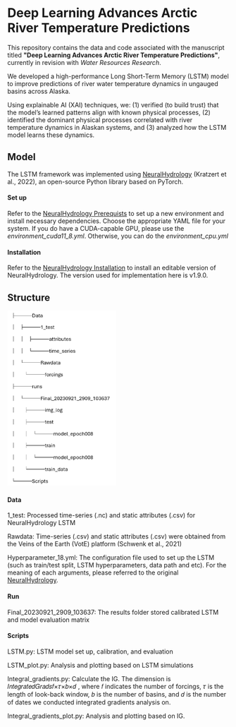 # Deep Learning Advances Arctic River Temperature Predictions

This repository contains the data and code associated with the manuscript titled **"Deep Learning Advances Arctic River Temperature Predictions"**, currently in revision with *Water Resources Research*.

We developed a high-performance Long Short-Term Memory (LSTM) model to improve predictions of river water temperature dynamics in ungauged basins across Alaska. 

Using explainable AI (XAI) techniques, we: (1) verified (to build trust) that the model’s learned patterns align with known physical processes, (2) identified the dominant physical processes correlated with river temperature dynamics in Alaskan systems, and (3) analyzed how the LSTM model learns these dynamics.

## Model

The LSTM framework was implemented using [NeuralHydrology](https://github.com/neuralhydrology/neuralhydrology) (Kratzert et al., 2022), an open-source Python library based on PyTorch.

#### Set up

Refer to the [NeuralHydrology Prerequists](https://github.com/neuralhydrology/neuralhydrology/tree/master/environments) to set up a new environment and install necessary dependencies. Choose the appropriate YAML file for your system. If you do have a CUDA-capable GPU, please use the *environment_cuda11_8.yml*. Otherwise, you can do the *environment_cpu.yml*


#### Installation

Refer to the [NeuralHydrology Installation](https://neuralhydrology.readthedocs.io/en/latest/usage/quickstart.html#installation) to install an editable version of NeuralHydrology. 
The version used for implementation here is v1.9.0.

## Structure

<img src="./Structure.png" alt="&quot;Repo Structure&quot;" style="zoom:60%;" />

#### Data

1_test: Processed time-series (.nc) and static attributes (.csv) for NeuralHydrology LSTM 

Rawdata: Time-series (.csv) and static attributes (.csv) were obtained from the Veins of the Earth (VotE) platform (Schwenk et al., 2021)

Hyperparameter_18.yml: The configuration file used to set up the LSTM (such as train/test split, LSTM hyperparameters, data path and etc). For the meaning of each arguments, please referred to the original [NeuralHydrology](**https://neuralhydrology.readthedocs.io/en/latest/usage/config.html**).

#### Run

Final_20230921_2909_103637: The results folder stored calibrated LSTM and model evaluation matrix

#### Scripts

LSTM.py: LSTM model set up, calibration, and evaluation

LSTM_plot.py: Analysis and plotting based on LSTM simulations

Integral_gradients.py: Calculate the IG. The dimension is 𝐼𝑛𝑡𝑒𝑔𝑟𝑎𝑡𝑒𝑑𝐺𝑟𝑎𝑑𝑠𝑓×𝜏×𝑏×𝑑 , where 𝑓 indicates the number of forcings, 𝜏 is the length of look-back window, 𝑏 is the number of basins, and 𝑑 is the number of dates we conducted integrated gradients analysis on. 

Integral_gradients_plot.py: Analysis and plotting based on IG.





